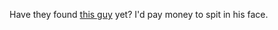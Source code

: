 Have they found <a href="https://twitter.com/VicStoddard/status/1268620623489560576">this guy</a> yet? I'd pay money to spit in his face.

